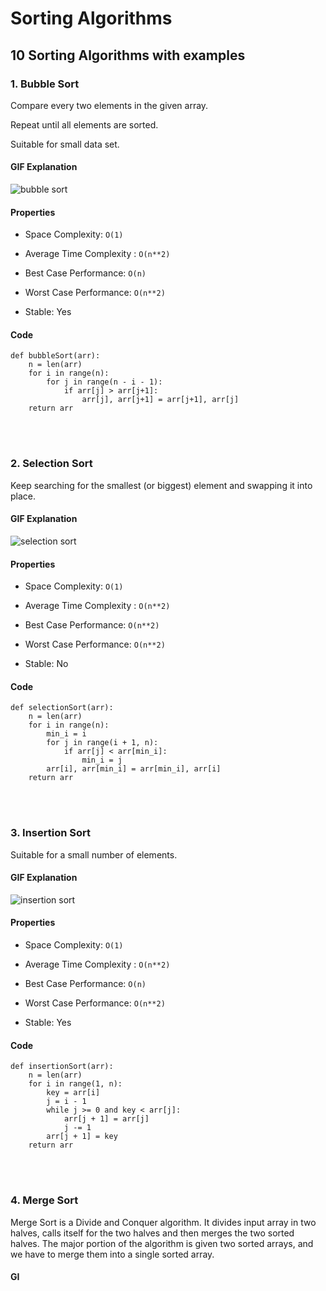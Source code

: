 # Sorting Algorithms

## 10 Sorting Algorithms with examples

### 1. Bubble Sort

Compare every two elements in the given array.

Repeat until all elements are sorted.

Suitable for small data set.

#### GIF Explanation

![bubble sort](https://github.com/xxicypatxx/Leetcode---Medium/blob/main/Algorithms/imgaes/bubble_sort.gif)

#### Properties

- Space Complexity: ```O(1)```

- Average Time Complexity : ```O(n**2)```

- Best Case Performance: ```O(n)```

- Worst Case Performance: ```O(n**2)```

- Stable: Yes

#### Code

```python3
def bubbleSort(arr):
    n = len(arr)
    for i in range(n):
        for j in range(n - i - 1):
            if arr[j] > arr[j+1]:
                arr[j], arr[j+1] = arr[j+1], arr[j]
    return arr
```
<br/><br/>


### 2. Selection Sort

Keep searching for the smallest (or biggest) element and swapping it into place.

#### GIF Explanation

![selection sort](https://github.com/xxicypatxx/Leetcode---Medium/blob/main/Algorithms/imgaes/selection_sort.gif)

#### Properties

- Space Complexity: ```O(1)```

- Average Time Complexity : ```O(n**2)```

- Best Case Performance: ```O(n**2)```

- Worst Case Performance: ```O(n**2)```

- Stable: No

#### Code

```python3
def selectionSort(arr):
    n = len(arr)
    for i in range(n):
        min_i = i
        for j in range(i + 1, n):
            if arr[j] < arr[min_i]:
                min_i = j
        arr[i], arr[min_i] = arr[min_i], arr[i]
    return arr
```
<br/><br/>


### 3. Insertion Sort

Suitable for a small number of elements.

#### GIF Explanation

![insertion sort](https://github.com/xxicypatxx/Leetcode---Medium/blob/main/Algorithms/imgaes/insertion_sort.gif)

#### Properties

- Space Complexity: ```O(1)```

- Average Time Complexity : ```O(n**2)```

- Best Case Performance: ```O(n)```

- Worst Case Performance: ```O(n**2)```

- Stable: Yes

#### Code

```python3
def insertionSort(arr):
    n = len(arr)
    for i in range(1, n):
        key = arr[i]
        j = i - 1
        while j >= 0 and key < arr[j]:
            arr[j + 1] = arr[j]
            j -= 1
        arr[j + 1] = key
    return arr
```
<br/><br/>


### 4. Merge Sort

Merge Sort is a Divide and Conquer algorithm. 
It divides input array in two halves, calls itself for the two halves and then merges the two sorted halves. 
The major portion of the algorithm is given two sorted arrays, and we have to merge them into a single sorted array.

#### GI

